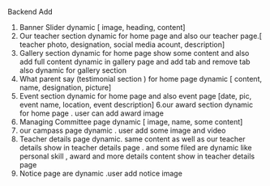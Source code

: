 Backend Add
1. Banner Slider dynamic [ image, heading, content]
2. Our teacher section dynamic for home page and also our teacher page.[ teacher photo, designation, social media acount, description]
3. Gallery section dynamic for home page show some content and also add full content dynamic in gallery page and add tab and remove tab also dynamic for gallery section
4. What parent say (testimonial section ) for home page dynamic [ content, name, designation, picture]
5. Event section dynamic for home page and also event page [date, pic, event name, location, event description]
6.our award section dynamic for home page . user can add award image
7. Managing Committee page dynamic [ image, name, some content]
8. our campass page dynamic . user add some image and video
9. Teacher details page dynamic. same content as well as our teacher details show in teacher details page . and some filed are dynamic like personal skill , award and more details content show in teacher details page
10. Notice page are dynamic .user add notice image 
